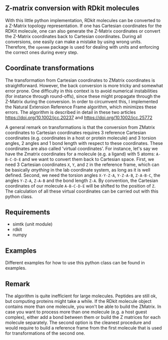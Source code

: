## Z-matrix conversion with RDkit molecules

With this little python implementation, RDkit molecules can be converted to a Z-Matrix topology representation. If one has Cartesian coordinates for the RDKit molecule, one can also generate the Z-Matrix coordinates or convert the Z-Matrix coordinates back to Cartesian coordinates.
During all conversions, one easily can make a mistake by using wrong units. Therefore, the `openmm` package is used for dealing with units and enforcing the correct ones during every step.

## Coordinate transformations
The transformation from Cartesian coordinates to ZMatrix coordinates is straightforward. However, the back conversion is more tricky and somewhat error prone. One difficulty in this context is to avoid numerical instabilities (for instance through round-offs), since these might propagate through the Z-Matrix during the conversion. In order to circumvent this, I implemented the Natural Extension Reference Frame algorithm, which minimizes these errors. The algorithm is described in detail in these two articles https://doi.org/10.1002/jcc.20237 and https://doi.org/10.1002/jcc.25772

A general remark on transformations is that the conversion from ZMatrix coordinates to Cartesian coordinates requires 3 reference Cartesian coordinates (e.g. coordinates in a host or protein molecule) and 3 torsion angles, 2 angles and 1 bond length with respect to these coordinates. These coordinates are also called 'virtual coordinates'. For instance, let's say we have the Zmatrix coordinates for a molecule (e.g. a ligand) with 5 atoms: `A-B-C-D-E` and we want to convert them back to Cartesian space. First, we need 3 Cartesian coordinates `X`, `Y`, and `Z` in the reference frame, which can be basically *anything* in the lab coordinate system, as long as it is well defined. Second, we need the torsion angles `X-Y-Z-A`, `Y-Z-A-B`, `Z-A-B-C`, the angles `Y-Z-A`, `Z-A-B` and the bond length `Z-A`. By convention, the Cartesian coordinates of our molecule `A-B-C-D-E` will be shifted to the position of `Z`. The calculation of all these virtual coordinates can be carried out with this python class.

## Requirements
* simtk (unit module)
* rdkit
* numpy

## Examples
Different examples for how to use this python class can be found in examples.

## Remark
The algorithm is quite inefficient for large molecules. Peptides are still ok, but computing proteins might take a while.
If the RDkit molecule object contains more than one molecule, you won't be able to build the ZMatrix. In case you want to process more than one molecule (e.g. a host guest complex), either add a bond between them or build the Z matrices for each molecule separately. The second option is the cleanest procedure and would require to build a reference frame from the first molecule that is used for transformations of the second one.
